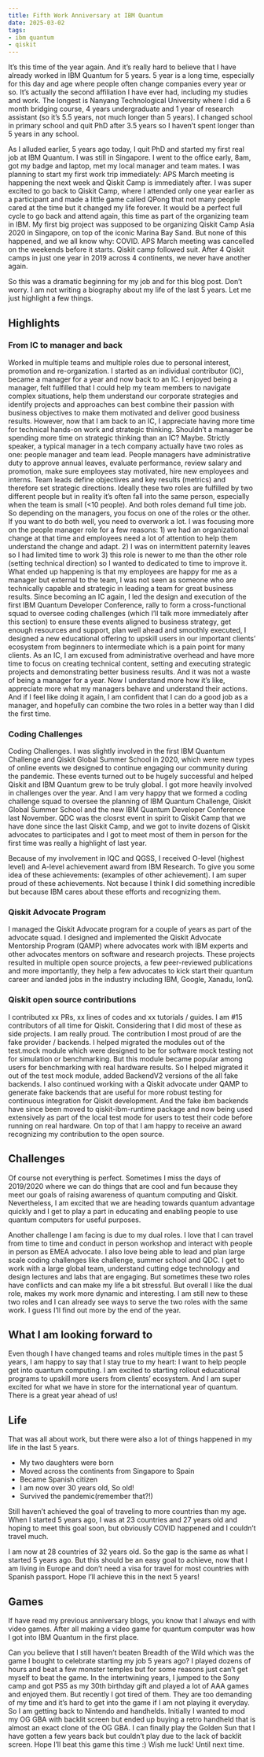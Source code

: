 ```yaml
---
title: Fifth Work Anniversary at IBM Quantum
date: 2025-03-02
tags:
- ibm quantum
- qiskit
---
```


It’s this time of the year again. And it’s really hard to believe that I have already worked in IBM Quantum for 5 years. 5 year is a long time, especially for this day and age where people often change companies every year or so. It’s actually the second affiliation I have ever had, including my studies and work. The longest is Nanyang Technological University where I did a 6 month bridging course, 4 years undergraduate and 1 year of research assistant (so it’s 5.5 years, not much longer than 5 years). I changed school in primary school and quit PhD after 3.5 years so I haven’t spent longer than 5 years in any school. 

As I alluded earlier, 5 years ago today, I quit PhD and started my first real job at IBM Quantum. I was still in Singapore. I went to the office early, 8am, got my badge and laptop, met my local manager and team mates. I was planning to start my first work trip immediately: APS March meeting is happening the next week and Qiskit Camp is immediately after. I was super excited to go back to Qiskit Camp, where I attended only one year earlier as a participant and made a little game called QPong that not many people cared at the time but it changed my life forever. It would be a perfect full cycle to go back and attend again, this time as part of the organizing team in IBM. My first big project was supposed to be organizing Qiskit Camp Asia 2020 in Singapore, on top of the iconic Marina Bay Sand. But none of this happened, and we all know why: COVID. APS March meeting was cancelled on the weekends before it starts. Qiskit camp followed suit. After 4 Qiskit camps in just one year in 2019 across 4 continents, we never have another again. 

So this was a dramatic beginning for my job and for this blog post. Don’t worry. I am not writing a biography about my life of the last 5 years. Let me just highlight a few things.

## Highlights

### From IC to manager and back

Worked in multiple teams and multiple roles due to personal interest, promotion and re-organization. I started as an individual contributor (IC), became a manager for a year and now back to an IC. I enjoyed being a manager, felt fulfilled that I could help my team members to navigate complex situations, help them understand our corporate strategies and identify projects and approaches can best combine their passion with business objectives to make them motivated and deliver good business results. However, now that I am back to an IC, I appreciate having more time for technical hands-on work and strategic thinking. Shouldn’t a manager be spending more time on strategic thinking than an IC? Maybe. Strictly speaker, a typical manager in a tech company actually have two roles as one: people manager and team lead. People managers have administrative duty to approve annual leaves, evaluate performance, review salary and promotion, make sure employees stay motivated, hire new employees and interns. Team leads define objectives and key results (metrics) and therefore set strategic directions. Ideally these two roles are fulfilled by two different people but in reality it’s often fall into the same person, especially when the team is small (<10 people). And both roles demand full time job. So depending on the managers, you focus on one of the roles or the other. If you want to do both well, you need to overwork a lot. I was focusing more on the people manager role for a few reasons: 1) we had an organizational change at that time and employees need a lot of attention to help them understand the change and adapt. 2) I was on intermittent paternity leaves so I had limited time to work 3) this role is newer to me than the other role (setting technical direction) so I wanted to dedicated to time to improve it. What ended up happening is that my employees are happy for me as a manager but external to the team, I was not seen as someone who are technically capable and strategic in leading a team for great business results. Since becoming an IC again, I led the design and execution of the first IBM Quantum Developer Conference, rally to form a cross-functional squad to oversee coding challenges (which I’ll talk more immediately after this section) to ensure these events aligned to business strategy, get enough resources and support, plan well ahead and smoothly executed, I designed a new educational offering to upskill users in our important clients’ ecosystem from beginners to intermediate which is a pain point for many clients. As an IC, I am excused from administrative overhead and have more time to focus on creating technical content, setting and executing strategic projects and demonstrating better business results. And it was not a waste of being a manager for a year. Now I understand more how it’s like, appreciate more what my managers behave and understand their actions. And if I feel like doing it again, I am confident that I can do a good job as a manager, and hopefully can combine the two roles in a better way than I did the first time.

### Coding Challenges

Coding Challenges. I was slightly involved in the first IBM Quantum Challenge and Qiskit Global Summer School in 2020, which were new types of online events we designed to continue engaging our community during the pandemic. These events turned out to be hugely successful and helped Qiskit and IBM Quantum grew to be truly global. I got more heavily involved in challenges over the year. And I am very happy that we formed a coding challenge squad to oversee the planning of IBM Quantum Challenge, Qiskit Global Summer School and the new IBM Quantum Developer Conference last November. QDC was the closrst event in spirit to Qiskit Camp that we have done since the last Qiskit Camp, and we got to invite dozens of Qiskit advocates to participates and I got to meet most of them in person for the first time was really a highlight of last year.

Because of my involvement in IQC and QGSS, I received O-level (highest level) and A-level achievement award from IBM Research. To give you some idea of these achievements: (examples of other achievement). I am super proud of these achievements. Not because I think I did something incredible but because IBM cares about these efforts and recognizing them.

### Qiskit Advocate Program

I managed the Qiskit Advocate program for a couple of years as part of the advocate squad. I designed and implemented the Qiskit Advocate Mentorship Program (QAMP) where advocates work with IBM experts and other advocates mentors on software and research projects. These projects resulted in multiple open source projects, a few peer-reviewed publications and more importantly, they help a few advocates to kick start their quantum career and landed jobs in the industry including IBM, Google, Xanadu, IonQ. 

### Qiskit open source contributions

I contributed xx PRs, xx lines of codes and xx tutorials / guides. I am #15 contributors of all time for Qiskit. Considering that I did most of these as side projects. I am really proud. The contribution I most proud of are the fake provider / backends. I helped migrated the modules out of the test.mock module which were designed to be for software mock testing not for simulation or benchmarking. But this module became popular among users for benchmarking with real hardware results. So I helped migrated it out of the test mock module, added BackendV2 versions of the all fake backends. I also continued working with a Qiskit advocate under QAMP to generate fake backends that are useful for more robust testing for continuous integration for Qiskit development. And the fake ibm backends have since been moved to qiskit-ibm-runtime package and now being used extensively as part of the local test mode for users to test their code before running on real hardware. On top of that I am happy to receive an award recognizing my contribution to the open source.

## Challenges

Of course not everything is perfect. Sometimes I miss the days of 2019/2020 where we can do things that are cool and fun because they meet our goals of raising awareness of quantum computing and Qiskit. Nevertheless, I am excited that we are heading towards quantum advantage quickly and I get to play a part in educating and enabling people to use quantum computers for useful purposes.

Another challenge I am facing is due to my dual roles. I love that I can travel from time to time and conduct in person workshop and interact with people in person as EMEA advocate. I also love being able to lead and plan large scale coding challenges like challenge, summer school and QDC. I get to work with a large global team, understand cutting edge technology and design lectures and labs that are engaging. But sometimes these two roles have conflicts and can make my life a bit stressful. But overall I like the dual role, makes my work more dynamic and interesting. I am still new to these two roles and I can already see ways to serve the two roles with the same work. I guess I’ll find out more by the end of the year.


## What I am looking forward to

Even though I have changed teams and roles multiple times in the past 5 years, I am happy to say that I stay true to my heart: I want to help people get into quantum computing. I am excited to starting rollout educational programs to upskill more users from clients’ ecosystem. And I am super excited for what we have in store for the international year of quantum. There is a great year ahead of us! 

## Life

That was all about work, but there were also a lot of things happened in my life in the last 5 years.

- My two daughters were born
- Moved across the continents from Singapore to Spain
- Became Spanish citizen
- I am now over 30 years old, So old!
- Survived the pandemic(remember that?!)

Still haven’t achieved the goal of traveling to more countries than my age. When I started 5 years ago, I was at 23 countries and 27 years old and hoping to meet this goal soon, but obviously COVID happened and I couldn’t travel much. 

I am now at 28 countries of 32 years old. So the gap is the same as what I started 5 years ago. But this should be an easy goal to achieve, now that I am living in Europe and don’t need a visa for travel for most countries with Spanish passport. Hope I’ll achieve this in the next 5 years!
## Games

If have read my previous anniversary blogs, you know that I always end with video games. After all making a video game for quantum computer was how I got into IBM Quantum in the first place. 

Can you believe that I still haven’t beaten Breadth of the Wild which was the game I bought to celebrate starting my job 5 years ago? I played dozens of hours and beat a few monster temples but for some reasons just can’t get myself to beat the game. In the intertwining years, I jumped to the Sony camp and got PS5 as my 30th birthday gift and played a lot of AAA games and enjoyed them. But recently I got tired of them. They are too demanding of my time and it’s hard to get into the game if I am not playing it everyday. So I am getting back to Nintendo and handhelds. Initially I wanted to mod my OG GBA with backlit screen but ended up buying a retro handheld that is almost an exact clone of the OG GBA. I can finally play the Golden Sun that I have gotten a few years back but couldn’t play due to the lack of backlit screen. Hope I’ll beat this game this time :) Wish me luck! Until next time.